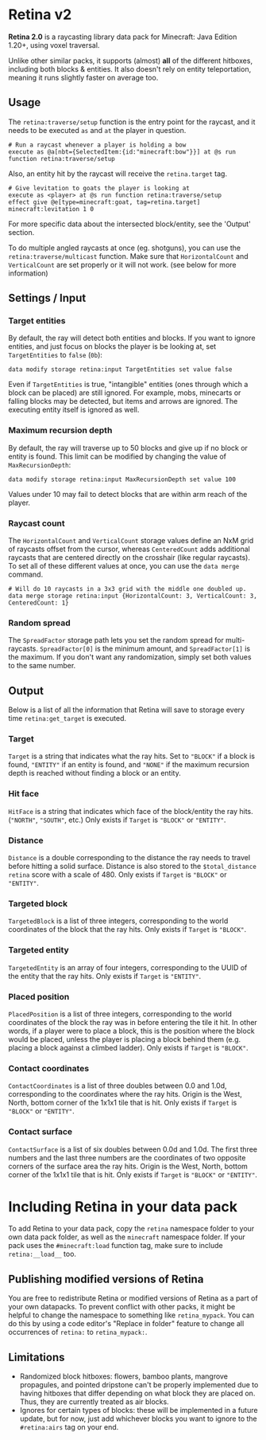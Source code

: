# Retina v2
 
**Retina 2.0** is a raycasting library data pack for Minecraft: Java Edition 1.20+, using voxel traversal. 

Unlike other similar packs, it supports (almost) **all** of the different hitboxes, including both blocks & entities. It also doesn't rely on entity teleportation, meaning it runs slightly faster on average too.

## Usage

The `retina:traverse/setup` function is the entry point for the raycast, and it needs to be executed `as` and `at` the player in question.
```mcfunction
# Run a raycast whenever a player is holding a bow
execute as @a[nbt={SelectedItem:{id:"minecraft:bow"}}] at @s run function retina:traverse/setup
```
Also, an entity hit by the raycast will receive the `retina.target` tag.
```mcfunction
# Give levitation to goats the player is looking at
execute as <player> at @s run function retina:traverse/setup
effect give @e[type=minecraft:goat, tag=retina.target] minecraft:levitation 1 0
```
For more specific data about the intersected block/entity, see the 'Output' section.

To do multiple angled raycasts at once (eg. shotguns), you can use the `retina:traverse/multicast` function. Make sure that `HorizontalCount` and `VerticalCount` are set properly or it will not work. (see below for more information)

## Settings / Input

### Target entities

By default, the ray will detect both entities and blocks. If you want to ignore entities, and just focus on blocks the player is be looking at, set `TargetEntities` to `false` (`0b`):

```mcfunction
data modify storage retina:input TargetEntities set value false
```

Even if `TargetEntities` is true, "intangible" entities (ones through which a block can be placed) are still ignored. For example, mobs, minecarts or falling blocks may be detected, but items and arrows are ignored. The executing entity itself is ignored as well.

### Maximum recursion depth

By default, the ray will traverse up to 50 blocks and give up if no block or entity is found. This limit can be modified by changing the value of `MaxRecursionDepth`:

```mcfunction
data modify storage retina:input MaxRecursionDepth set value 100
```

Values under 10 may fail to detect blocks that are within arm reach of the player.

### Raycast count

The `HorizontalCount` and `VerticalCount` storage values define an NxM grid of raycasts offset from the cursor, whereas `CenteredCount` adds additional raycasts that are centered directly on the crosshair (like regular raycasts).
To set all of these different values at once, you can use the `data merge` command.

```mcfunction
# Will do 10 raycasts in a 3x3 grid with the middle one doubled up.
data merge storage retina:input {HorizontalCount: 3, VerticalCount: 3, CenteredCount: 1}
```

### Random spread

The `SpreadFactor` storage path lets you set the random spread for multi-raycasts. `SpreadFactor[0]` is the minimum amount, and `SpreadFactor[1]` is the maximum.
If you don't want any randomization, simply set both values to the same number.

## Output

Below is a list of all the information that Retina will save to storage every time `retina:get_target` is executed.

### Target

`Target` is a string that indicates what the ray hits. Set to `"BLOCK"` if a block is found, `"ENTITY"` if an entity is found, and `"NONE"` if the maximum recursion depth is reached without finding a block or an entity.

### Hit face

`HitFace` is a string that indicates which face of the block/entity the ray hits. (`"NORTH"`, `"SOUTH"`, etc.)
Only exists if `Target` is `"BLOCK"` or `"ENTITY"`.

### Distance

`Distance` is a double corresponding to the distance the ray needs to travel before hitting a solid surface. Distance is also stored to the `$total_distance retina` score with a scale of 480.
Only exists if `Target` is `"BLOCK"` or `"ENTITY"`.

### Targeted block

`TargetedBlock` is a list of three integers, corresponding to the world coordinates of the block that the ray hits.
Only exists if `Target` is `"BLOCK"`.

### Targeted entity

`TargetedEntity` is an array of four integers, corresponding to the UUID of the entity that the ray hits.
Only exists if `Target` is `"ENTITY"`.

### Placed position

`PlacedPosition` is a list of three integers, corresponding to the world coordinates of the block the ray was in before entering the tile it hit. In other words, if a player were to place a block, this is the position where the block would be placed, unless the player is placing a block behind them (e.g. placing a block against a climbed ladder).
Only exists if `Target` is `"BLOCK"`.

### Contact coordinates

`ContactCoordinates` is a list of three doubles between 0.0 and 1.0d, corresponding to the coordinates where the ray hits. Origin is the West, North, bottom corner of the 1x1x1 tile that is hit.
Only exists if `Target` is `"BLOCK"` or `"ENTITY"`.

### Contact surface

`ContactSurface` is a list of six doubles between 0.0d and 1.0d. The first three numbers and the last three numbers are the coordinates of two opposite corners of the surface area the ray hits. Origin is the West, North, bottom corner of the 1x1x1 tile that is hit.
Only exists if `Target` is `"BLOCK"` or `"ENTITY"`.


# Including Retina in your data pack

To add Retina to your data pack, copy the `retina` namespace folder to your own data pack folder, as well as the `minecraft` namespace folder. If your pack uses the `#minecraft:load` function tag, make sure to include `retina:__load__` too. 

## Publishing modified versions of Retina

You are free to redistribute Retina or modified versions of Retina as a part of your own datapacks. To prevent conflict with other packs, it might be helpful to change the namespace to something like `retina_mypack`. You can do this by using a code editor's "Replace in folder" feature to change all occurrences of `retina:` to `retina_mypack:`.

## Limitations

- Randomized block hitboxes: flowers, bamboo plants, mangrove propagules, and pointed dripstone can't be properly implemented due to having hitboxes that differ depending on what block they are placed on. Thus, they are currently treated as air blocks.
- Ignores for certain types of blocks: these will be implemented in a future update, but for now, just add whichever blocks you want to ignore to the `#retina:airs` tag on your end.


